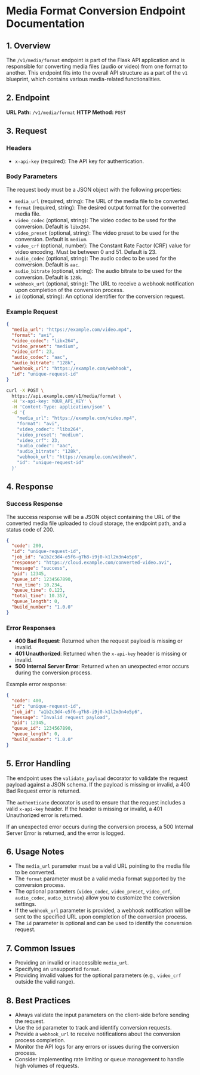 # Media Format Conversion Endpoint Documentation

## 1. Overview

The `/v1/media/format` endpoint is part of the Flask API application and is responsible for converting media files (audio or video) from one format to another. This endpoint fits into the overall API structure as a part of the `v1` blueprint, which contains various media-related functionalities.

## 2. Endpoint

**URL Path:** `/v1/media/format`
**HTTP Method:** `POST`

## 3. Request

### Headers

- `x-api-key` (required): The API key for authentication.

### Body Parameters

The request body must be a JSON object with the following properties:

- `media_url` (required, string): The URL of the media file to be converted.
- `format` (required, string): The desired output format for the converted media file.
- `video_codec` (optional, string): The video codec to be used for the conversion. Default is `libx264`.
- `video_preset` (optional, string): The video preset to be used for the conversion. Default is `medium`.
- `video_crf` (optional, number): The Constant Rate Factor (CRF) value for video encoding. Must be between 0 and 51. Default is 23.
- `audio_codec` (optional, string): The audio codec to be used for the conversion. Default is `aac`.
- `audio_bitrate` (optional, string): The audio bitrate to be used for the conversion. Default is `128k`.
- `webhook_url` (optional, string): The URL to receive a webhook notification upon completion of the conversion process.
- `id` (optional, string): An optional identifier for the conversion request.

### Example Request

```json
{
  "media_url": "https://example.com/video.mp4",
  "format": "avi",
  "video_codec": "libx264",
  "video_preset": "medium",
  "video_crf": 23,
  "audio_codec": "aac",
  "audio_bitrate": "128k",
  "webhook_url": "https://example.com/webhook",
  "id": "unique-request-id"
}
```

```bash
curl -X POST \
  https://api.example.com/v1/media/format \
  -H 'x-api-key: YOUR_API_KEY' \
  -H 'Content-Type: application/json' \
  -d '{
    "media_url": "https://example.com/video.mp4",
    "format": "avi",
    "video_codec": "libx264",
    "video_preset": "medium",
    "video_crf": 23,
    "audio_codec": "aac",
    "audio_bitrate": "128k",
    "webhook_url": "https://example.com/webhook",
    "id": "unique-request-id"
  }'
```

## 4. Response

### Success Response

The success response will be a JSON object containing the URL of the converted media file uploaded to cloud storage, the endpoint path, and a status code of 200.

```json
{
  "code": 200,
  "id": "unique-request-id",
  "job_id": "a1b2c3d4-e5f6-g7h8-i9j0-k1l2m3n4o5p6",
  "response": "https://cloud.example.com/converted-video.avi",
  "message": "success",
  "pid": 12345,
  "queue_id": 1234567890,
  "run_time": 10.234,
  "queue_time": 0.123,
  "total_time": 10.357,
  "queue_length": 0,
  "build_number": "1.0.0"
}
```

### Error Responses

- **400 Bad Request**: Returned when the request payload is missing or invalid.
- **401 Unauthorized**: Returned when the `x-api-key` header is missing or invalid.
- **500 Internal Server Error**: Returned when an unexpected error occurs during the conversion process.

Example error response:

```json
{
  "code": 400,
  "id": "unique-request-id",
  "job_id": "a1b2c3d4-e5f6-g7h8-i9j0-k1l2m3n4o5p6",
  "message": "Invalid request payload",
  "pid": 12345,
  "queue_id": 1234567890,
  "queue_length": 0,
  "build_number": "1.0.0"
}
```

## 5. Error Handling

The endpoint uses the `validate_payload` decorator to validate the request payload against a JSON schema. If the payload is missing or invalid, a 400 Bad Request error is returned.

The `authenticate` decorator is used to ensure that the request includes a valid `x-api-key` header. If the header is missing or invalid, a 401 Unauthorized error is returned.

If an unexpected error occurs during the conversion process, a 500 Internal Server Error is returned, and the error is logged.

## 6. Usage Notes

- The `media_url` parameter must be a valid URL pointing to the media file to be converted.
- The `format` parameter must be a valid media format supported by the conversion process.
- The optional parameters (`video_codec`, `video_preset`, `video_crf`, `audio_codec`, `audio_bitrate`) allow you to customize the conversion settings.
- If the `webhook_url` parameter is provided, a webhook notification will be sent to the specified URL upon completion of the conversion process.
- The `id` parameter is optional and can be used to identify the conversion request.

## 7. Common Issues

- Providing an invalid or inaccessible `media_url`.
- Specifying an unsupported `format`.
- Providing invalid values for the optional parameters (e.g., `video_crf` outside the valid range).

## 8. Best Practices

- Always validate the input parameters on the client-side before sending the request.
- Use the `id` parameter to track and identify conversion requests.
- Provide a `webhook_url` to receive notifications about the conversion process completion.
- Monitor the API logs for any errors or issues during the conversion process.
- Consider implementing rate limiting or queue management to handle high volumes of requests.